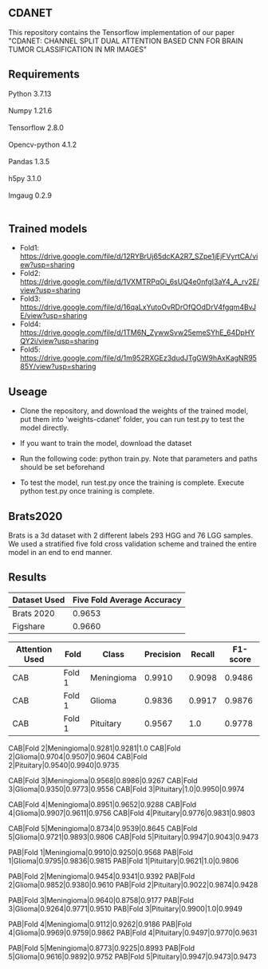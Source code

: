 ## CDANET
This repository contains the Tensorflow implementation of our paper "CDANET: CHANNEL SPLIT DUAL ATTENTION BASED CNN FOR BRAIN TUMOR
CLASSIFICATION IN MR IMAGES"

## Requirements
Python 3.7.13 <br />
<br />
Numpy 1.21.6 <br />
<br />
Tensorflow 2.8.0 <br />
<br />
Opencv-python 4.1.2 <br />
<br />
Pandas 1.3.5 <br />
<br />
h5py 3.1.0 <br />
<br />
Imgaug 0.2.9 <br />
<br />

## Trained models
- Fold1: https://drive.google.com/file/d/12RYBrUj65dcKA2R7_SZpe1jEjFVyrtCA/view?usp=sharing
- Fold2: https://drive.google.com/file/d/1VXMTRPqOi_6sUQ4e0nfgI3aY4_A_rv2E/view?usp=sharing
- Fold3: https://drive.google.com/file/d/16qaLxYutoOvRDrOfQOdDrV4fgqm4BvJE/view?usp=sharing
- Fold4: https://drive.google.com/file/d/1TM6N_ZywwSvw25emeSYhE_64DpHYQY2i/view?usp=sharing
- Fold5: https://drive.google.com/file/d/1m952RXGEz3dudJTgGW9hAxKagNR9585Y/view?usp=sharing

## Useage
- Clone the repository, and download the weights of the trained model, put them into 'weights-cdanet' folder, you can run test.py to test the model directly. 

- If you want to train the model, download the dataset

- Run the following code: python train.py. Note that parameters and paths should be set beforehand

- To test the model, run test.py once the training is complete. Execute python test.py once training is complete. 

## Brats2020 
Brats is a 3d dataset with 2 different labels 293 HGG and 76 LGG samples. We used a stratified five fold cross validation scheme and trained the entire model in an end to end manner.
 
## Results

Dataset Used|Five Fold Average Accuracy
 --- | ---
Brats 2020 | 0.9653
Figshare | 0.9660

Attention Used|Fold|Class| Precision | Recall | F1-score
---|---|---|---|---|---
CAB|Fold 1|Meningioma|0.9910|0.9098|0.9486
CAB|Fold 1|Glioma|0.9836|0.9917|0.9876
CAB|Fold 1|Pituitary|0.9567|1.0|0.9778

CAB|Fold 2|Meningioma|0.9281|0.9281|1.0
CAB|Fold 2|Glioma|0.9704|0.9507|0.9604
CAB|Fold 2|Pituitary|0.9540|0.9940|0.9735

CAB|Fold 3|Meningioma|0.9568|0.8986|0.9267
CAB|Fold 3|Glioma|0.9350|0.9773|0.9556
CAB|Fold 3|Pituitary|1.0|0.9950|0.9974

CAB|Fold 4|Meningioma|0.8951|0.9652|0.9288
CAB|Fold 4|Glioma|0.9907|0.9611|0.9756
CAB|Fold 4|Pituitary|0.9776|0.9831|0.9803

CAB|Fold 5|Meningioma|0.8734|0.9539|0.8645
CAB|Fold 5|Glioma|0.9721|0.9893|0.9806
CAB|Fold 5|Pituitary|0.9947|0.9043|0.9473

PAB|Fold 1|Meningioma|0.9910|0.9250|0.9568
PAB|Fold 1|Glioma|0.9795|0.9836|0.9815
PAB|Fold 1|Pituitary|0.9621|1.0|0.9806

PAB|Fold 2|Meningioma|0.9454|0.9341|0.9392
PAB|Fold 2|Glioma|0.9852|0.9380|0.9610
PAB|Fold 2|Pituitary|0.9022|0.9874|0.9428

PAB|Fold 3|Meningioma|0.9640|0.8758|0.9177
PAB|Fold 3|Glioma|0.9264|0.9771|0.9510
PAB|Fold 3|Pituitary|0.9900|1.0|0.9949

PAB|Fold 4|Meningioma|0.9112|0.9262|0.9186
PAB|Fold 4|Glioma|0.9969|0.9759|0.9862
PAB|Fold 4|Pituitary|0.9497|0.9770|0.9631

PAB|Fold 5|Meningioma|0.8773|0.9225|0.8993
PAB|Fold 5|Glioma|0.9616|0.9892|0.9752
PAB|Fold 5|Pituitary|0.9947|0.9473|0.9473
